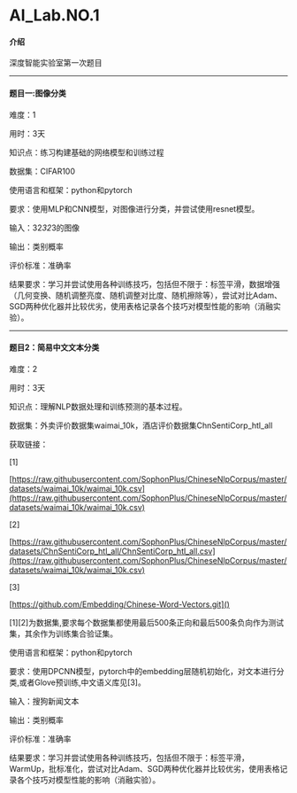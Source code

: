 # AI_Lab.NO.1

#### 介绍

深度智能实验室第一次题目

---



#### 题目一:图像分类

难度：1

用时：3天

知识点：练习构建基础的网络模型和训练过程

数据集：CIFAR100

使用语言和框架：python和pytorch

要求：使用MLP和CNN模型，对图像进行分类，并尝试使用resnet模型。

输入：32*32*3的图像

输出：类别概率

评价标准：准确率

结果要求：学习并尝试使用各种训练技巧，包括但不限于：标签平滑，数据增强（几何变换、随机调整亮度、随机调整对比度、随机擦除等），尝试对比Adam、SGD两种优化器并比较优劣，使用表格记录各个技巧对模型性能的影响（消融实验）。


---



#### 题目2：简易中文文本分类

难度：2

用时：3天

知识点：理解NLP数据处理和训练预测的基本过程。

数据集：外卖评价数据集waimai_10k，酒店评价数据集ChnSentiCorp_htl_all

获取链接：

[1]

[https://raw.githubusercontent.com/SophonPlus/ChineseNlpCorpus/master/datasets/waimai_10k/waimai_10k.csv](https://raw.githubusercontent.com/SophonPlus/ChineseNlpCorpus/master/datasets/waimai_10k/waimai_10k.csv)

[2]

[https://raw.githubusercontent.com/SophonPlus/ChineseNlpCorpus/master/datasets/ChnSentiCorp_htl_all/ChnSentiCorp_htl_all.csv](https://raw.githubusercontent.com/SophonPlus/ChineseNlpCorpus/master/datasets/waimai_10k/waimai_10k.csv)

[3]

[https://github.com/Embedding/Chinese-Word-Vectors.git]()

[1][2]为数据集,要求每个数据集都使用最后500条正向和最后500条负向作为测试集，其余作为训练集合验证集。

使用语言和框架：python和pytorch

要求：使用DPCNN模型，pytorch中的embedding层随机初始化，对文本进行分类,或者Glove预训练,中文语义库见[3]。

输入：搜狗新闻文本

输出：类别概率

评价标准：准确率

结果要求：学习并尝试使用各种训练技巧，包括但不限于：标签平滑，WarmUp，批标准化，尝试对比Adam、SGD两种优化器并比较优劣，使用表格记录各个技巧对模型性能的影响（消融实验）。
